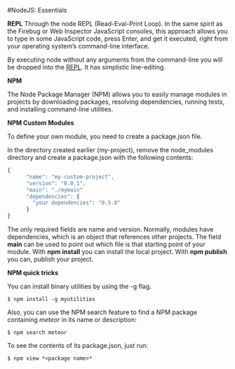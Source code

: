#NodeJS: Essentials

**REPL**
Through the node REPL (Read-Eval-Print Loop). In the same spirit as the Firebug or Web Inspector JavaScript consoles, this approach allows you to type in some JavaScript code, press Enter, and get it executed, right from your operating system’s command-line interface.

By executing node without any arguments from the command-line you will be dropped into the [REPL](https://nodejs.org/api/repl.html). It has simplistic  line-editing.

**NPM**

The Node Package Manager (NPM) allows you to easily manage modules in projects by downloading packages, resolving dependencies, running tests, and installing command-line utilities.

**NPM Custom Modules**

To define your own module, you need to create a package.json file.

In the directory created earlier (my-project), remove the node_modules directory and create a package.json with the following contents:

````javascript
{
      "name": "my-custom-project",
      "version": "0.0.1",
      "main": "./mymain"
      "dependencies": {
        "your dependencies": "0.5.0"
      }
}
````

The only required fields are name and version. Normally, modules have dependencies, which is an object that references other projects. The field **main** can be used to point out which file is that starting point of your module. With **npm install** you can install the local project. With **npm publish** you can, publish your project.

**NPM quick tricks**

You can install binary utilities by using the -g flag.

````
$ npm install -g myutilities
````

Also, you can use the NPM search feature to find a NPM package containing *meteor* in its name or description:

````
$ npm search meteor
````

To see the contents of its package.json, just run:

````
$ npm view *<package name>*
````

